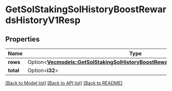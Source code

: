# GetSolStakingSolHistoryBoostRewardsHistoryV1Resp

## Properties

Name | Type | Description | Notes
------------ | ------------- | ------------- | -------------
**rows** | Option<[**Vec<models::GetSolStakingSolHistoryBoostRewardsHistoryV1RespRowsInner>**](GetSolStakingSolHistoryBoostRewardsHistoryV1Resp_rows_inner.md)> |  | [optional]
**total** | Option<**i32**> |  | [optional]

[[Back to Model list]](../README.md#documentation-for-models) [[Back to API list]](../README.md#documentation-for-api-endpoints) [[Back to README]](../README.md)


